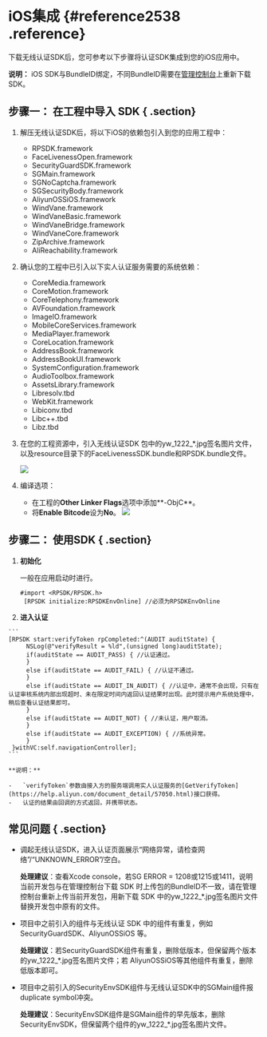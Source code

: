 # iOS集成 {#reference2538 .reference}

下载无线认证SDK后，您可参考以下步骤将认证SDK集成到您的iOS应用中。

**说明：** iOS SDK与BundleID绑定，不同BundleID需要在[管理控制台](https://yundun.console.aliyun.com/?p=cloudauth)上重新下载SDK。

## 步骤一： 在工程中导入 SDK { .section}

1.  解压无线认证SDK后，将以下iOS的依赖包引入到您的应用工程中：
    -   RPSDK.framework
    -   FaceLivenessOpen.framework
    -   SecurityGuardSDK.framework
    -   SGMain.framework
    -   SGNoCaptcha.framework
    -   SGSecurityBody.framework
    -   AliyunOSSiOS.framework
    -   WindVane.framework
    -   WindVaneBasic.framework
    -   WindVaneBridge.framework
    -   WindVaneCore.framework
    -   ZipArchive.framework
    -   AliReachability.framework
2.  确认您的工程中已引入以下实人认证服务需要的系统依赖：
    -   CoreMedia.framework
    -   CoreMotion.framework
    -   CoreTelephony.framework
    -   AVFoundation.framework
    -   ImageIO.framework
    -   MobileCoreServices.framework
    -   MediaPlayer.framework
    -   CoreLocation.framework
    -   AddressBook.framework
    -   AddressBookUI.framework
    -   SystemConfiguration.framework
    -   AudioToolbox.framework
    -   AssetsLibrary.framework
    -   Libresolv.tbd
    -   WebKit.framework
    -   Libiconv.tbd
    -   Libc++.tbd
    -   Libz.tbd
3.  在您的工程资源中，引入无线认证SDK 包中的yw\_1222\_\*.jpg签名图片文件，以及resource目录下的FaceLivenessSDK.bundle和RPSDK.bundle文件。

    ![](http://static-aliyun-doc.oss-cn-hangzhou.aliyuncs.com/assets/img/13551/154744852314303_zh-CN.png)

4.  编译选项：

    -   在工程的**Other Linker Flags**选项中添加**-ObjC**。
    -   将**Enable Bitcode**设为**No**。
    ![](http://static-aliyun-doc.oss-cn-hangzhou.aliyuncs.com/assets/img/13551/154744852314304_zh-CN.png)


## 步骤二： 使用SDK { .section}

1.  **初始化** 

    一般在应用启动时进行。

    ```
    #import <RPSDK/RPSDK.h>
     [RPSDK initialize:RPSDKEnvOnline] //必须为RPSDKEnvOnline
    ```

2.   **进入认证** 

    ```
    [RPSDK start:verifyToken rpCompleted:^(AUDIT auditState) {
         NSLog(@"verifyResult = %ld",(unsigned long)auditState);
         if(auditState == AUDIT_PASS) { //认证通过。
         }
         else if(auditState == AUDIT_FAIL) { //认证不通过。
         }
         else if(auditState == AUDIT_IN_AUDIT) { //认证中，通常不会出现，只有在认证审核系统内部出现超时、未在限定时间内返回认证结果时出现。此时提示用户系统处理中，稍后查看认证结果即可。
         }
         else if(auditState == AUDIT_NOT) { //未认证，用户取消。
         }
         else if(auditState == AUDIT_EXCEPTION) { //系统异常。
         }
     }withVC:self.navigationController];
    ```

    **说明：** 

    -   `verifyToken`参数由接入方的服务端调用实人认证服务的[GetVerifyToken](https://help.aliyun.com/document_detail/57050.html)接口获得。
    -   认证的结果由回调的方式返回，并携带状态。

## 常见问题 { .section}

-   调起无线认证SDK，进入认证页面展示“网络异常，请检查网络”/“UNKNOWN\_ERROR”/空白。

    **处理建议**：查看Xcode console，若SG ERROR = 1208或1215或1411，说明当前开发包与在管理控制台下载 SDK 时上传包的BundleID不一致，请在管理控制台重新上传当前开发包，用新下载 SDK 中的yw\_1222\_\*.jpg签名图片文件替换开发包中原有的文件。

-   项目中之前引入的组件与无线认证 SDK 中的组件有重复，例如 SecurityGuardSDK、AliyunOSSiOS 等。

    **处理建议**：若SecurityGuardSDK组件有重复，删除低版本，但保留两个版本的yw\_1222\_\*.jpg签名图片文件；若 AliyunOSSiOS等其他组件有重复，删除低版本即可。

-   项目中之前引入的SecurityEnvSDK组件与无线认证SDK中的SGMain组件报duplicate symbol冲突。

    **处理建议**：SecurityEnvSDK组件是SGMain组件的早先版本，删除SecurityEnvSDK，但保留两个组件的yw\_1222\_\*.jpg签名图片文件。


